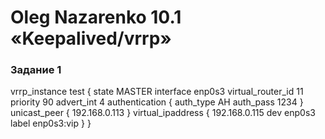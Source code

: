 # Oleg Nazarenko 10.1 «Keepalived/vrrp»

### Задание 1
                                                                            
vrrp_instance test {
state MASTER
interface enp0s3
virtual_router_id 11
priority 90
advert_int 4
authentication {
auth_type AH
auth_pass 1234
}
unicast_peer {
192.168.0.113
}
virtual_ipaddress {
192.168.0.115  dev enp0s3 label enp0s3:vip
}
}
